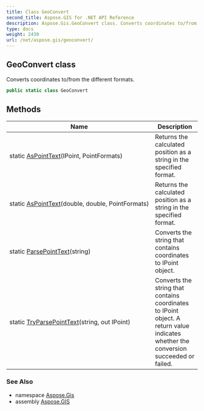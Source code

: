 ```yaml
---
title: Class GeoConvert
second_title: Aspose.GIS for .NET API Reference
description: Aspose.Gis.GeoConvert class. Converts coordinates to/from the different formats
type: docs
weight: 2430
url: /net/aspose.gis/geoconvert/
---
```

## GeoConvert class

Converts coordinates to/from the different formats.

```csharp
public static class GeoConvert
```

## Methods

| Name | Description |
| --- | --- |
| static [AsPointText](../../aspose.gis/geoconvert/aspointtext/#aspointtext)(IPoint, PointFormats) | Returns the calculated position as a string in the specified format. |
| static [AsPointText](../../aspose.gis/geoconvert/aspointtext/#aspointtext_1)(double, double, PointFormats) | Returns the calculated position as a string in the specified format. |
| static [ParsePointText](../../aspose.gis/geoconvert/parsepointtext/)(string) | Converts the string that contains сoordinates to IPoint object. |
| static [TryParsePointText](../../aspose.gis/geoconvert/tryparsepointtext/)(string, out IPoint) | Converts the string that contains сoordinates to IPoint object. A return value indicates whether the conversion succeeded or failed. |

### See Also

* namespace [Aspose.Gis](../../aspose.gis/)
* assembly [Aspose.GIS](../../)


